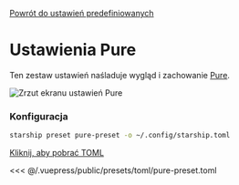 [Powrót do ustawień predefiniowanych](./README.md#pure)

# Ustawienia Pure

Ten zestaw ustawień naśladuje wygląd i zachowanie  [Pure](https://github.com/sindresorhus/pure).

![Zrzut ekranu ustawień Pure](/presets/img/pure-preset.png)

### Konfiguracja

```sh
starship preset pure-preset -o ~/.config/starship.toml
```

[Kliknij, aby pobrać TOML](/presets/toml/pure-preset.toml)

<<< @/.vuepress/public/presets/toml/pure-preset.toml

